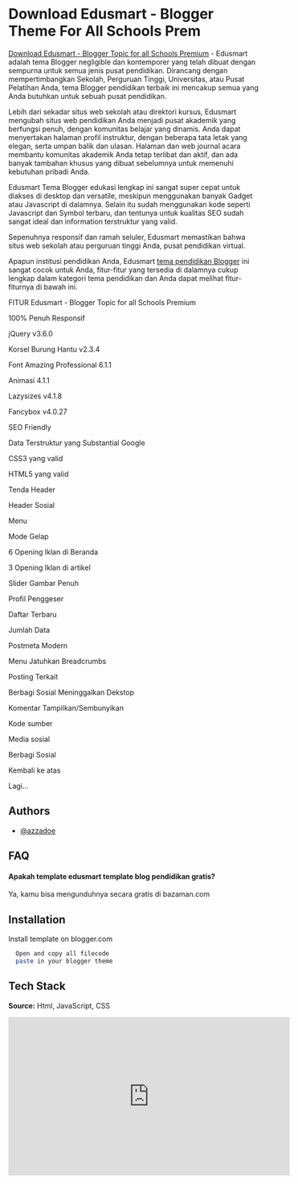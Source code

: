 
<h1> Download Edusmart - Blogger Theme For All Schools Prem</h1>
<a href='https://www.bazaman.com/2024/05/download-edusmart-blogger-template-for-school.html'>Download Edusmart - Blogger Topic for all Schools Premium</a> - Edusmart adalah tema Blogger negligible dan kontemporer yang telah dibuat dengan sempurna untuk semua jenis pusat pendidikan. Dirancang dengan mempertimbangkan Sekolah, Perguruan Tinggi, Universitas, atau Pusat Pelatihan Anda, tema Blogger pendidikan terbaik ini mencakup semua yang Anda butuhkan untuk sebuah pusat pendidikan.



Lebih dari sekadar situs web sekolah atau direktori kursus, Edusmart mengubah situs web pendidikan Anda menjadi pusat akademik yang berfungsi penuh, dengan komunitas belajar yang dinamis. Anda dapat menyertakan halaman profil instruktur, dengan beberapa tata letak yang elegan, serta umpan balik dan ulasan. Halaman dan web journal acara membantu komunitas akademik Anda tetap terlibat dan aktif, dan ada banyak tambahan khusus yang dibuat sebelumnya untuk memenuhi kebutuhan pribadi Anda.



Edusmart Tema Blogger edukasi lengkap ini sangat super cepat untuk diakses di desktop dan versatile, meskipun menggunakan banyak Gadget atau Javascript di dalamnya. Selain itu sudah menggunakan kode seperti Javascript dan Symbol terbaru, dan tentunya untuk kualitas SEO sudah sangat ideal dan information terstruktur yang valid.



Sepenuhnya responsif dan ramah seluler, Edusmart memastikan bahwa situs web sekolah atau perguruan tinggi Anda, pusat pendidikan virtual.





Apapun institusi pendidikan Anda, Edusmart [tema pendidikan Blogger](https://www.bazaman.com/) ini sangat cocok untuk Anda, fitur-fitur yang tersedia di dalamnya cukup lengkap dalam kategori tema pendidikan dan Anda dapat melihat fitur-fiturnya di bawah ini.



FITUR Edusmart - Blogger Topic for all Schools Premium

100% Penuh Responsif

jQuery v3.6.0

Korsel Burung Hantu v2.3.4

Font Amazing Professional 6.1.1

Animasi 4.1.1

Lazysizes v4.1.8

Fancybox v4.0.27

SEO Friendly

Data Terstruktur yang Substantial Google

CSS3 yang valid

HTML5 yang valid

Tenda Header

Header Sosial

Menu

Mode Gelap

6 Opening Iklan di Beranda

3 Opening Iklan di artikel

Slider Gambar Penuh

Profil Penggeser

Daftar Terbaru

Jumlah Data

Postmeta Modern

Menu Jatuhkan Breadcrumbs

Posting Terkait

Berbagi Sosial Meninggalkan Dekstop

Komentar Tampilkan/Sembunyikan

Kode sumber

Media sosial

Berbagi Sosial

Kembali ke atas

Lagi...



## Authors

- [@azzadoe](https://www.github.com/azzadoe)


## FAQ

#### Apakah template edusmart template blog pendidikan gratis?

Ya, kamu bisa mengunduhnya secara gratis di bazaman.com 

## Installation

Install template on blogger.com

```bash
  Open and copy all filecode
  paste in your blogger theme
```
    
## Tech Stack

**Source:** Html, JavaScript, CSS

<iframe width="560" height="315" src="https://www.youtube.com/embed/Lhfo_0Tsmjg?si=rpSNfSvXhmCsrOSi" title="YouTube video player" frameborder="0" allow="accelerometer; autoplay; clipboard-write; encrypted-media; gyroscope; picture-in-picture; web-share" referrerpolicy="strict-origin-when-cross-origin" allowfullscreen></iframe>
